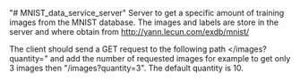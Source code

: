 "# MNIST_data_service_server"
Server to get a specific amount of training images from the MNIST database. The images and labels are store in the
server and where obtain from http://yann.lecun.com/exdb/mnist/

The client should send a GET request to the following path </images?quantity=" and add the number of requested images
for example to get only 3 images then "/images?quantity=3". The default quantity is 10.

